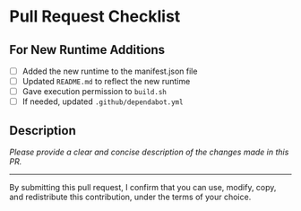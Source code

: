 # Pull Request Checklist

## For New Runtime Additions
- [ ] Added the new runtime to the manifest.json file
- [ ] Updated `README.md` to reflect the new runtime
- [ ] Gave execution permission to `build.sh`
- [ ] If needed, updated `.github/dependabot.yml`

## Description
*Please provide a clear and concise description of the changes made in this PR.*

---
By submitting this pull request, I confirm that you can use, modify, copy, and redistribute this contribution, under the terms of your choice.